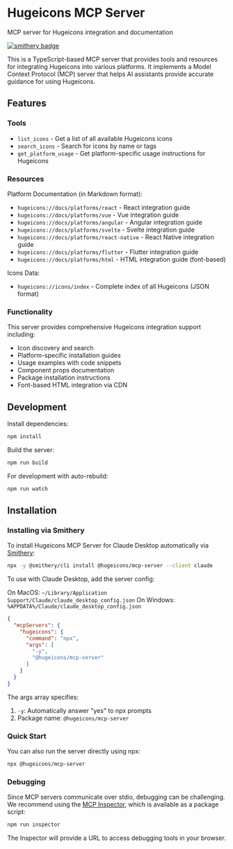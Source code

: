 # Hugeicons MCP Server

MCP server for Hugeicons integration and documentation

[![smithery badge](https://smithery.ai/badge/@hugeicons/mcp-server)](https://smithery.ai/server/@hugeicons/mcp-server)

This is a TypeScript-based MCP server that provides tools and resources for integrating Hugeicons into various platforms. It implements a Model Context Protocol (MCP) server that helps AI assistants provide accurate guidance for using Hugeicons.

## Features

### Tools

- `list_icons` - Get a list of all available Hugeicons icons
- `search_icons` - Search for icons by name or tags
- `get_platform_usage` - Get platform-specific usage instructions for Hugeicons

### Resources

Platform Documentation (in Markdown format):
- `hugeicons://docs/platforms/react` - React integration guide
- `hugeicons://docs/platforms/vue` - Vue integration guide
- `hugeicons://docs/platforms/angular` - Angular integration guide
- `hugeicons://docs/platforms/svelte` - Svelte integration guide
- `hugeicons://docs/platforms/react-native` - React Native integration guide
- `hugeicons://docs/platforms/flutter` - Flutter integration guide
- `hugeicons://docs/platforms/html` - HTML integration guide (font-based)

Icons Data:
- `hugeicons://icons/index` - Complete index of all Hugeicons (JSON format)

### Functionality

This server provides comprehensive Hugeicons integration support including:
- Icon discovery and search
- Platform-specific installation guides
- Usage examples with code snippets
- Component props documentation
- Package installation instructions
- Font-based HTML integration via CDN

## Development

Install dependencies:
```bash
npm install
```

Build the server:
```bash
npm run build
```

For development with auto-rebuild:
```bash
npm run watch
```

## Installation

### Installing via Smithery

To install Hugeicons MCP Server for Claude Desktop automatically via [Smithery](https://smithery.ai/server/@hugeicons/mcp-server):

```bash
npx -y @smithery/cli install @hugeicons/mcp-server --client claude
```

To use with Claude Desktop, add the server config:

On MacOS: `~/Library/Application Support/Claude/claude_desktop_config.json`
On Windows: `%APPDATA%/Claude/claude_desktop_config.json`

```json
{
  "mcpServers": {
    "hugeicons": {
      "command": "npx",
      "args": [
        "-y",
        "@hugeicons/mcp-server"
      ]
    }
  }
}
```

The args array specifies:
1. `-y`: Automatically answer "yes" to npx prompts
2. Package name: `@hugeicons/mcp-server`

### Quick Start

You can also run the server directly using npx:

```bash
npx @hugeicons/mcp-server
```

### Debugging

Since MCP servers communicate over stdio, debugging can be challenging. We recommend using the [MCP Inspector](https://github.com/modelcontextprotocol/inspector), which is available as a package script:

```bash
npm run inspector
```

The Inspector will provide a URL to access debugging tools in your browser.
